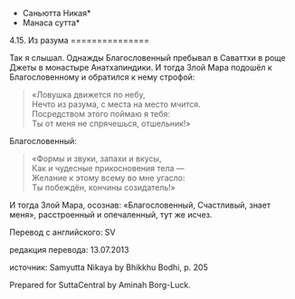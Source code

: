 * Саньютта Никая*
* Манаса сутта*

4\.15\. Из разума
\=\=\=\=\=\=\=\=\=\=\=\=\=\=\=

Так я слышал\. Однажды Благословенный пребывал в Саваттхи в роще Джеты в монастыре Анатхапиндики\. И тогда Злой Мара подошёл к Благословенному и обратился к нему строфой:

> «Ловушка движется по небу,  
> Нечто из разума, с места на место мчится\.  
> Посредством этого поймаю я тебя:  
> Ты от меня не спрячешься, отшельник\!»

Благословенный:

> «Формы и звуки, запахи и вкусы,  
> Как и чудесные прикосновения тела —  
> Желание к этому всему во мне угасло:  
> Ты побеждён, кончины созидатель\!»

И тогда Злой Мара, осознав: «Благословенный, Счастливый, знает меня», расстроенный и опечаленный, тут же исчез\.

Перевод с английского: SV

редакция перевода: 13\.07\.2013

источник: Samyutta Nikaya by Bhikkhu Bodhi, p\. 205

Prepared for SuttaCentral by Aminah Borg\-Luck\.